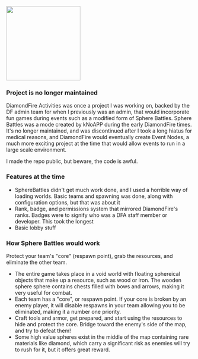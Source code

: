 <img src="https://user-images.githubusercontent.com/45441561/164153001-a89c287f-0595-40d8-ba4d-6e3f72b2a874.png" height="200" width="200">

### Project is no longer maintained
DiamondFire Activities was once a project I was working on, backed by the DF admin team for when I previously was an admin, that would incorporate fun games during events such as a modified form of Sphere Battles.
Sphere Battles was a mode created by kNoAPP during the early DiamondFire times. It's no longer maintained, and was discontinued after I took a long hiatus for medical reasons, and DiamondFire would eventually create Event Nodes, a much more exciting project at the time that would allow events to run in a large scale environment.

I made the repo public, but beware, the code is awful.

### Features at the time
- SphereBattles didn't get much work done, and I used a horrible way of loading worlds. Basic teams and spawning was done, along with configuration options, but that was about it
- Rank, badge, and permissions system that mirrored DiamondFire's ranks. Badges were to signify who was a DFA staff member or developer. This took the longest
- Basic lobby stuff

### How Sphere Battles would work
Protect your team's "core" (respawn point), grab the resources, and eliminate the other team.

- The entire game takes place in a void world with floating sphereical objects that make up a resource, such as wood or iron. The wooden sphere sphere contains chests filled with bows and arrows, making it very useful for combat.
- Each team has a "core", or respawn point. If your core is broken by an enemy player, it will disable respawns in your team allowing you to be eliminated, making it a number one priority.
- Craft tools and armor, get prepared, and start using the resources to hide and protect the core. Bridge toward the enemy's side of the map, and try to defeat them!
- Some high value spheres exist in the middle of the map containing rare materials like diamond, which carry a significant risk as enemies will try to rush for it, but it offers great reward.
